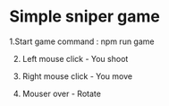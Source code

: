 # Simple sniper game

1.Start game command : npm run game

2. Left mouse click - You shoot

2. Right mouse click - You move

4. Mouser over - Rotate
	